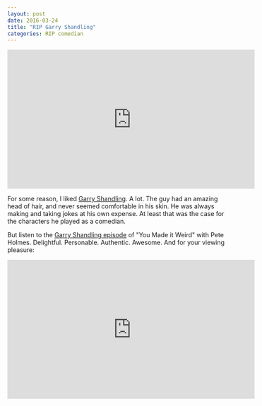```yaml
---
layout: post
date: 2016-03-24
title: "RIP Garry Shandling"
categories: RIP comedian
---
```


<iframe width="560" height="315" src="https://www.youtube.com/embed/iqO1HO9VpLo" frameborder="0" allow="accelerometer; autoplay; encrypted-media; gyroscope; picture-in-picture" allowfullscreen></iframe>


For some reason, I liked <a href="https://en.wikipedia.org/wiki/Garry_Shandling">Garry Shandling</a>. A lot. The guy had an amazing head of hair, and never seemed comfortable in his skin. He was always making and taking jokes at his own expense. At least that was the case for the characters he played as a comedian.

But listen to the <a href="http://youmadeitweird.nerdistind.libsynpro.com/garry-shandling-re-release-0">Garry Shandling episode</a> of "You Made it Weird" with Pete Holmes. Delightful. Personable. Authentic. Awesome.
And for your viewing pleasure:

<iframe width="560" height="315" src="https://www.youtube.com/embed/GvarygMeG9U" frameborder="0" allow="accelerometer; autoplay; encrypted-media; gyroscope; picture-in-picture" allowfullscreen></iframe>
